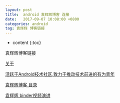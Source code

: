```yaml
---
layout: post
title:  android 袁辉辉博客 连接
date:   2017-09-07 10:08:00 +0800
categories: android
tag: 袁辉辉 博客链接
---
```


* content
{:toc}

袁辉辉博客链接

[关于](http://gityuan.com/about/)

[活跃于Android技术社区,致力于推动技术前进的有为青年](http://gityuan.com/friends/)

[袁辉辉博客 目录](http://gityuan.com/tags/)

[袁辉辉 binder视频演讲](http://s.zb.mi.com/live?lid=3678625_1503572489&zuid=3678625&utm_source=androidweekly.cn&utm_medium=website)
